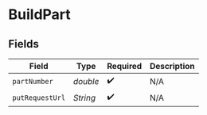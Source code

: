 # BuildPart


## Fields

| Field              | Type               | Required           | Description        |
| ------------------ | ------------------ | ------------------ | ------------------ |
| `partNumber`       | *double*           | :heavy_check_mark: | N/A                |
| `putRequestUrl`    | *String*           | :heavy_check_mark: | N/A                |